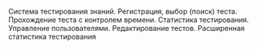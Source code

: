 Система тестирования знаний. Регистрация, выбор (поиск) теста. Прохождение теста с контролем времени. Статистика тестирования. Управление пользователями. Редактирование тестов. Расширенная статистика тестирования
